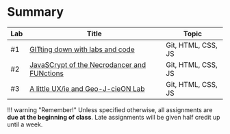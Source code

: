 # Summary

|Lab|Title|Topic|
|----|-----|-----|
|#1|[GITting down with labs and code](week1/index.md)|Git, HTML, CSS, JS|
|#2|[JavaSCrypt of the Necrodancer and FUNctions](week2/index.md)|Git, HTML, CSS, JS|
|#3|[A little UX/ie and Geo-J-cieON Lab](week3/index.md)|Git, HTML, CSS, JS|

!!! warning "Remember!"
    Unless specified otherwise, all assignments are **due at the beginning of class**. Late assignments will be given half credit up until a week.
